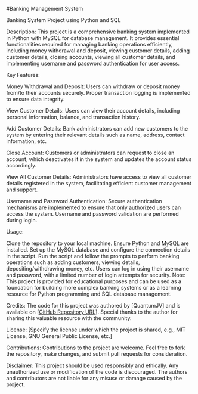 #Banking Management System

Banking System Project using Python and SQL

Description:
This project is a comprehensive banking system implemented in Python with MySQL for database management. It provides essential functionalities required for managing banking operations efficiently, including money withdrawal and deposit, viewing customer details, adding customer details, closing accounts, viewing all customer details, and implementing username and password authentication for user access.

Key Features:

Money Withdrawal and Deposit: Users can withdraw or deposit money from/to their accounts securely. Proper transaction logging is implemented to ensure data integrity.

View Customer Details: Users can view their account details, including personal information, balance, and transaction history.

Add Customer Details: Bank administrators can add new customers to the system by entering their relevant details such as name, address, contact information, etc.

Close Account: Customers or administrators can request to close an account, which deactivates it in the system and updates the account status accordingly.

View All Customer Details: Administrators have access to view all customer details registered in the system, facilitating efficient customer management and support.

Username and Password Authentication: Secure authentication mechanisms are implemented to ensure that only authorized users can access the system. Username and password validation are performed during login.

Usage:

Clone the repository to your local machine.
Ensure Python and MySQL are installed.
Set up the MySQL database and configure the connection details in the script.
Run the script and follow the prompts to perform banking operations such as adding customers, viewing details, depositing/withdrawing money, etc.
Users can log in using their username and password, with a limited number of login attempts for security.
Note:
This project is provided for educational purposes and can be used as a foundation for building more complex banking systems or as a learning resource for Python programming and SQL database management.

Credits:
The code for this project was authored by [QuantumJV] and is available on [[GitHub Repository URL](https://github.com/QuantumJV/Bank-Management-System/tree/main)]. Special thanks to the author for sharing this valuable resource with the community.

License:
[Specify the license under which the project is shared, e.g., MIT License, GNU General Public License, etc.]

Contributions:
Contributions to the project are welcome. Feel free to fork the repository, make changes, and submit pull requests for consideration.

Disclaimer:
This project should be used responsibly and ethically. Any unauthorized use or modification of the code is discouraged. The authors and contributors are not liable for any misuse or damage caused by the project.
